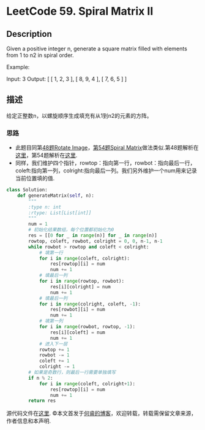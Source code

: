 # LeetCode 59. Spiral Matrix II

## Description

Given a positive integer n, generate a square matrix filled with elements from 1 to n2 in spiral order.

Example:

Input: 3
Output:
[
 [ 1, 2, 3 ],
 [ 8, 9, 4 ],
 [ 7, 6, 5 ]
]

## 描述

给定正整数n，以螺旋顺序生成填充有从1到n2的元素的方阵。

### 思路

* 此题目同第[48题Rotate Image](https://leetcode.com/problems/rotate-image)，[第54题Spiral Matrix](https://leetcode.com/problems/spiral-matrix)做法类似.第48题解析在[这里](https://www.ruicore.cn/leetcode-48-rotate-image/)，第54题解析在[这里](https://www.ruicore.cn/leetcode-54-spiral-matrix/).
* 同样，我们维护四个指针，rowtop：指向第一行，rowbot：指向最后一行，coleft:指向第一列，colright:指向最后一列。我们另外维护一个num用来记录当前位置填的值.

```python
class Solution:
    def generateMatrix(self, n):
        """
        :type n: int
        :rtype: List[List[int]]
        """
        num = 1
        # 初始化结果数组，每个位置都初始化为0
        res = [[0 for _ in range(n)] for _ in range(n)]
        rowtop, coleft, rowbot, colright = 0, 0, n-1, n-1
        while rowbot > rowtop and coleft < colright:
            # 填第一行
            for i in range(coleft, colright):
                res[rowtop][i] = num
                num += 1
            # 填最后一列
            for i in range(rowtop, rowbot):
                res[i][colright] = num
                num += 1
            # 填最后一列
            for i in range(colright, coleft, -1):
                res[rowbot][i] = num
                num += 1
            # 填第一列
            for i in range(rowbot, rowtop, -1):
                res[i][coleft] = num
                num += 1
            # 进入下一层
            rowtop += 1
            rowbot -= 1
            coleft += 1
            colright -= 1
        # 如果是奇数行，则最后一行需要单独填写
        if n % 2:
            for i in range(coleft, colright+1):
                res[rowtop][i] = num
                num += 1
        return res
```

源代码文件在[这里](https://github.com/ruicore/Algorithm/blob/master/Leetcode/2018-12-17-59-Spiral-Matrix-II.py).
©本文首发于[何睿的博客](https://www.ruicore.cn/leetcode-59-spiral-matrix-ii/)，欢迎转载，转载需保留文章来源，作者信息和本声明.